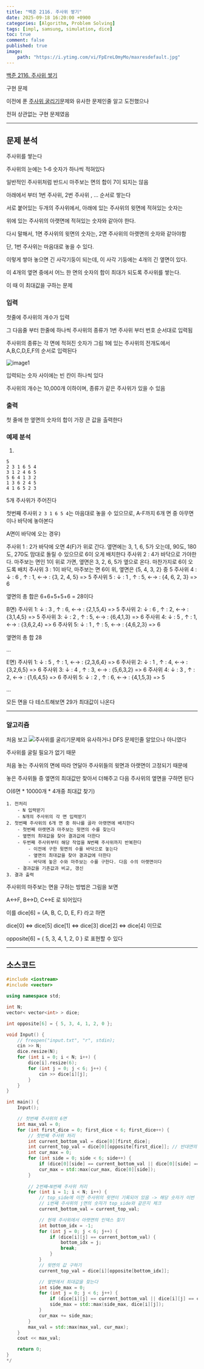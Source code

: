```yaml
---
title: "백준 2116. 주사위 쌓기"
date: 2025-09-18 16:20:00 +0900
categories: [Algorithm, Problem Solving]  
tags: [impl, samsung, simulation, dice]    
toc: true
comment: false
published: true
image:
    path: "https://i.ytimg.com/vi/FpEreL0myMo/maxresdefault.jpg"
---
```


[백준 2116. 주사위 쌓기](https://www.acmicpc.net/problem/2116)
 
구현 문제

이전에 푼 [주사위 굴리기](https://jinhg0214.github.io/posts/bj-14499/)문제와 유사한 문제인줄 알고 도전했으나

전혀 상관없는 구현 문제였음

---

## 문제 분석

주사위를 쌓는다

주사위의 눈에는 1-6 숫자가 하나씩 적혀있다

일반적인 주사위처럼 반드시 마주보는 면의 합이 7이 되지는 않음

아래에서 부터 1번 주사위, 2번 주사위 , ... 순서로 쌓는다

서로 붙어있는 두개의 주사위에서, 아래에 있는 주사위의 윗면에 적혀있는 숫자는

위에 있는 주사위의 아랫면에 적혀있는 숫자와 같아야 한다.

다시 말해서, 1면 주사위의 윗면의 숫자는, 2면 주사위의 아랫면의 숫자와 같아야함 

단, 1번 주사위는 마음대로 놓을 수 있다.

이렇게 쌓아 놓으면 긴 사각기둥이 되는데, 이 사각 기둥에는 4개의 긴 옆면이 있다.

이 4개의 옆면 중에서 어느 한 면의 숫자의 합이 최대가 되도록 주사위를 쌓는다.

이 때 이 최대값을 구하는 문제

### 입력

첫줄에 주사위의 개수가 입력

그 다음줄 부터 한줄에 하나씩 주사위의 종류가 1번 주사위 부터 번호 순서대로 입력됨

주사위의 종류는 각 면에 적혀진 숫자가 그림 1에 있는 주사위의 전개도에서 A,B,C,D,E,F의 순서로 입력된다

![image1](https://upload.acmicpc.net/64d6b360-8f57-4764-a5a7-28a39cd86a8a/-/preview/)

입력되는 숫자 사이에는 빈 칸이 하나씩 있다

주사위의 개수는 10,000개 이하이며, 종류가 같은 주사위가 있을 수 있음

### 출력

첫 줄에 한 옆면의 숫자의 합이 가장 큰 값을 출력한다

### 예제 분석

1)
```
5
2 3 1 6 5 4
3 1 2 4 6 5
5 6 4 1 3 2
1 3 6 2 4 5
4 1 6 5 2 3
```

5개 주사위가 주어진다

첫번째 주사위 `2 3 1 6 5 4`는 마음대로 놓을 수 있으므로, A-F까지 6개 면 중 아무면이나 바닥에 놓아본다

A면이 바닥에 오는 경우)

주사위 1 : 2가 바닥에 오면 4(F)가 위로 간다. 옆면에는 3, 1, 6, 5가 오는데, 90도, 180도, 270도 맘대로 돌릴 수 있으므로 6이 오게 배치한다
주사위 2 : 4가 바닥으로 가야한다. 마주보는 면인 1이 위로 가면, 옆면은 3, 2, 6, 5가 옆으로 온다. 마찬가지로 6이 오도록 배치
주사위 3 : 1이 바닥, 마주보는 면 6이 위, 옆면은 {5, 4, 3, 2} 중 5
주사위 4 : ↓ : 6 , ↑ : 1, ←→ : {3, 2, 4, 5} => 5
주사위 5 : ↓ : 1 , ↑ : 5, ←→ : {4, 6, 2, 3} => 6

옆면의 총 합은 6+6+5+5+6 = 28이다

B면)
주사위 1: ↓ : 3 , ↑ : 6, ←→ : {2,1,5,4} => 5
주사위 2: ↓ : 6 , ↑ : 2, ←→ : {3,1,4,5} => 5
주사위 3: ↓ : 2 , ↑ : 5, ←→ : {6,4,1,3} => 6
주사위 4: ↓ : 5 , ↑ : 1, ←→ : {3,6,2,4} => 6
주사위 5: ↓ : 1 , ↑ : 5, ←→ : {4,6,2,3} => 6

옆면의 총 합 28

...

E면)
주사위 1: ↓ : 5 , ↑ : 1, ←→ : {2,3,6,4} => 6
주사위 2: ↓ : 1 , ↑ : 4, ←→ : {3,2,6,5} => 6
주사위 3: ↓ : 4 , ↑ : 3, ←→ : {5,6,3,2} => 6
주사위 4: ↓ : 3 , ↑ : 2, ←→ : {1,6,4,5} => 6
주사위 5: ↓ : 2 , ↑ : 6, ←→ : {4,1,5,3} => 5

...

모든 면을 다 테스트해보면 29가 최대값이 나온다

---

### 알고리즘

처음 보고 ![주사위를 굴리기](https://www.acmicpc.net/problem/14499)문제와 유사하거나 DFS 문제인줄 알았으나 아니였다

주사위를 굴릴 필요가 없기 때문

처음 놓는 주사위의 면에 따라 연달아 주사위들의 윗면과 아랫면이 고정되기 때문에

놓은 주사위들 중 옆면의 최대값만 찾아서 더해주고 다음 주사위의 옆면을 구하면 된다

O(6면 * 10000개 * 4개중 최대값 찾기) 

```
1. 전처리
	- N 입력받기
	- N개의 주사위의 각 면 입력받기
2. 첫번째 주사위의 6개 면 중 하나를 골라 아랫면에 배치한다
	- 첫번째 아랫면과 마주보는 윗면의 수를 찾는다
	- 옆면의 최대값을 찾아 결과값에 더한다
	- 두번째 주사위부터 해당 작업을 N번째 주사위까지 반복한다
		- 이전에 구한 윗면의 수를 바닥으로 놓는다
		- 옆면의 최대값을 찾아 결과값에 더한다
		- 바닥에 놓은 수와 마주보는 수를 구한다. 다음 수의 아랫면이다
	- 결과값을 기존값과 비교, 갱신
3. 결과 출력
```

주사위의 마주보는 면을 구하는 방법은 그림을 보면

A<->F, B<->D, C<->E 로 되어있다

이를 dice[6] = {A, B, C, D, E, F} 라고 하면

dice[0] <=> dice[5]
dice[1] <=> dice[3]
dice[2] <=> dice[4] 이므로

opposite[6] = { 5, 3, 4, 1, 2, 0 } 로 표현할 수 있다

---

## 소스코드

```cpp
#include <iostream>
#include <vector>

using namespace std;

int N;
vector< vector<int> > dice;

int opposite[6] = { 5, 3, 4, 1, 2, 0 };

void Input() {
	// freopen("input.txt", "r", stdin);
	cin >> N;
	dice.resize(N);
	for (int i = 0; i < N; i++) {
		dice[i].resize(6);
		for (int j = 0; j < 6; j++) {
			cin >> dice[i][j];
		}
	}
}

int main() {
	Input();

	// 첫번째 주사위의 6면
	int max_val = 0;
	for (int first_dice = 0; first_dice < 6; first_dice++) {
		// 첫번째 주사위 처리
		int current_bottom_val = dice[0][first_dice];
		int current_top_val = dice[0][opposite[first_dice]]; // 반대면의 수 구하기
		int cur_max = 0;
		for (int side = 0; side < 6; side++) {
			if (dice[0][side] == current_bottom_val || dice[0][side] == current_top_val) continue;
			cur_max = std::max(cur_max, dice[0][side]);
		}
		
		// 2번쨰~N번째 주사위 처리
		for (int i = 1; i < N; i++) {
			// top_side에 이전 주사위의 윗면이 기록되어 있음 -> 해당 숫자가 이번 주사위 아랫면이 되어야함
			// i번째 주사위의 j면의 숫자가 top_side와 같은지 체크
			current_bottom_val = current_top_val;

			// 현재 주사위에서 아랫면의 인덱스 찾기
			int bottom_idx = -1;
			for (int j = 0; j < 6; j++) {
				if (dice[i][j] == current_bottom_val) {
					bottom_idx = j;
					break;
				}
			}
			// 윗면의 값 구하기
			current_top_val = dice[i][opposite[bottom_idx]];

			// 옆면에서 최대값을 찾는다
			int side_max = 0;
			for (int j = 0; j < 6; j++) {
				if (dice[i][j] == current_bottom_val || dice[i][j] == current_top_val) continue; // 윗면이나 아랫면 패스
				side_max = std::max(side_max, dice[i][j]);
			}
			cur_max += side_max;
		}
		max_val = std::max(max_val, cur_max);
	}
	cout << max_val;

	return 0;
}
*/